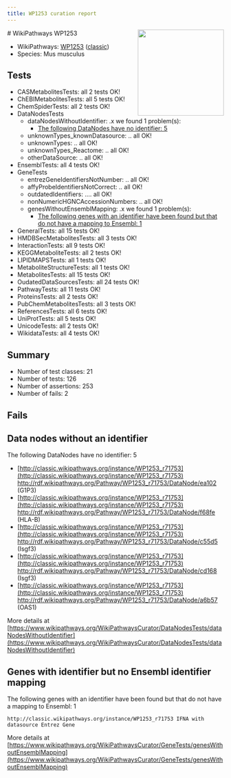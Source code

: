 ```yaml
---
title: WP1253 curation report
---
```


<img style="float: right; width: 200px" src="https://upload.wikimedia.org/wikipedia/commons/thumb/8/83/Wplogo_with_text_500.png/640px-Wplogo_with_text_500.png" />
# WikiPathways WP1253

* WikiPathways: [WP1253](https://wikipathways.org/pathways/WP1253) ([classic](https://classic.wikipathways.org/instance/WP1253))
* Species: Mus musculus
## Tests
* CASMetabolitesTests: all 2 tests OK!
* ChEBIMetabolitesTests: all 5 tests OK!
* ChemSpiderTests: all 2 tests OK!
* DataNodesTests
    * dataNodesWithoutIdentifier: .x we found 1 problem(s):
        * [The following DataNodes have no identifier: 5](#d2d32fa4)
    * unknownTypes_knownDatasource: .. all OK!
    * unknownTypes: .. all OK!
    * unknownTypes_Reactome: .. all OK!
    * otherDataSource: .. all OK!
* EnsemblTests: all 4 tests OK!
* GeneTests
    * entrezGeneIdentifiersNotNumber: .. all OK!
    * affyProbeIdentifiersNotCorrect: .. all OK!
    * outdatedIdentifiers: .... all OK!
    * nonNumericHGNCAccessionNumbers: .. all OK!
    * genesWithoutEnsemblMapping: .x we found 1 problem(s):
        * [The following genes with an identifier have been found but that do not have a mapping to Ensembl: 1](#40286d83)
* GeneralTests: all 15 tests OK!
* HMDBSecMetabolitesTests: all 3 tests OK!
* InteractionTests: all 9 tests OK!
* KEGGMetaboliteTests: all 2 tests OK!
* LIPIDMAPSTests: all 1 tests OK!
* MetaboliteStructureTests: all 1 tests OK!
* MetabolitesTests: all 15 tests OK!
* OudatedDataSourcesTests: all 24 tests OK!
* PathwayTests: all 11 tests OK!
* ProteinsTests: all 2 tests OK!
* PubChemMetabolitesTests: all 3 tests OK!
* ReferencesTests: all 6 tests OK!
* UniProtTests: all 5 tests OK!
* UnicodeTests: all 2 tests OK!
* WikidataTests: all 4 tests OK!


## Summary

* Number of test classes: 21
* Number of tests: 126
* Number of assertions: 253
* Number of fails: 2

## Fails

<a name="d2d32fa4" />

## Data nodes without an identifier

The following DataNodes have no identifier: 5

* [http://classic.wikipathways.org/instance/WP1253_r71753](http://classic.wikipathways.org/instance/WP1253_r71753) http://rdf.wikipathways.org/Pathway/WP1253_r71753/DataNode/ea102 (G1P3)
* [http://classic.wikipathways.org/instance/WP1253_r71753](http://classic.wikipathways.org/instance/WP1253_r71753) http://rdf.wikipathways.org/Pathway/WP1253_r71753/DataNode/f68fe (HLA-B)
* [http://classic.wikipathways.org/instance/WP1253_r71753](http://classic.wikipathways.org/instance/WP1253_r71753) http://rdf.wikipathways.org/Pathway/WP1253_r71753/DataNode/c55d5 (Isgf3)
* [http://classic.wikipathways.org/instance/WP1253_r71753](http://classic.wikipathways.org/instance/WP1253_r71753) http://rdf.wikipathways.org/Pathway/WP1253_r71753/DataNode/cd168 (Isgf3)
* [http://classic.wikipathways.org/instance/WP1253_r71753](http://classic.wikipathways.org/instance/WP1253_r71753) http://rdf.wikipathways.org/Pathway/WP1253_r71753/DataNode/a6b57 (OAS1)


More details at [https://www.wikipathways.org/WikiPathwaysCurator/DataNodesTests/dataNodesWithoutIdentifier](https://www.wikipathways.org/WikiPathwaysCurator/DataNodesTests/dataNodesWithoutIdentifier)

<a name="40286d83" />

## Genes with identifier but no Ensembl identifier mapping

The following genes with an identifier have been found but that do not have a mapping to Ensembl: 1
```
http://classic.wikipathways.org/instance/WP1253_r71753 IFNA with datasource Entrez Gene
```

More details at [https://www.wikipathways.org/WikiPathwaysCurator/GeneTests/genesWithoutEnsemblMapping](https://www.wikipathways.org/WikiPathwaysCurator/GeneTests/genesWithoutEnsemblMapping)

